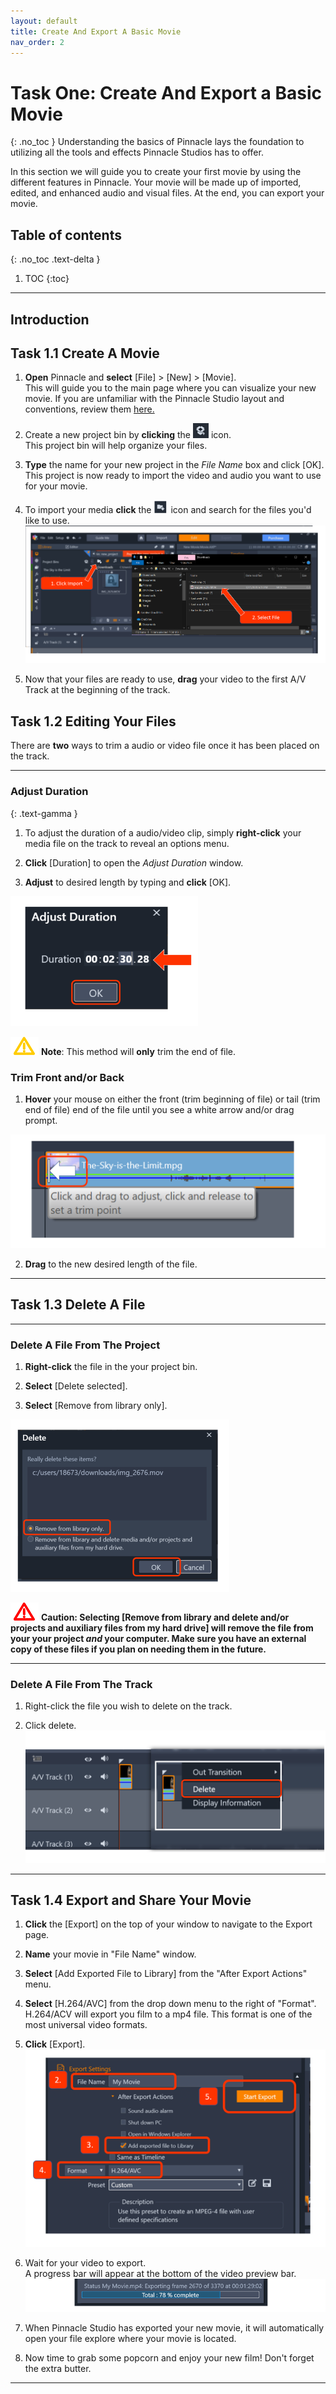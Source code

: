 ```yaml
---
layout: default
title: Create And Export A Basic Movie
nav_order: 2
---
```


# Task One: Create And Export a Basic Movie 
{: .no_toc } 
Understanding the basics of Pinnacle lays the foundation to utilizing all the tools and effects Pinnacle Studios has to offer.  

In this section we will guide you to create your first movie by using the different features in Pinnacle. Your movie will 
be made up of imported, edited, and enhanced audio and visual files. At the end, you can export your movie.
## Table of contents
{: .no_toc .text-delta }

1. TOC
{:toc}

---
## Introduction 

## Task 1.1 Create A Movie

1.  **Open** Pinnacle and **select** [File] > [New] > [Movie].  
This will guide you to the main page where you can visualize your new movie. If you are unfamiliar
with the Pinnacle Studio layout and conventions, review them [here.](Glossary.md) 

2.  Create a new project bin by **clicking** the ![BOX](images/box_icon.png) icon.  
This project bin will help organize your files. 

3.  **Type** the name for your new project in the *File Name* box and click [OK].  
This project is now ready to import the video and audio you want to use for your movie. 

4.  To import your media **click** the ![BOX](images/importIcon.png) icon and search for the files you'd like to use. ![Quick Imports](images/clickImport_findFile.png)  
  
   
5.	Now that your files are ready to use, **drag** your video to the first A/V Track at the beginning of the track.  
    

## Task 1.2 Editing Your Files 

There are **two** ways to trim a audio or video file once it has been placed on the track. 

---

### Adjust Duration
{: .text-gamma }

1. To adjust the duration of a audio/video clip, simply **right-click** your media file on the track to reveal an options menu. 

2. **Click** [Duration] to open the *Adjust Duration* window.

3. **Adjust** to desired length by typing and **click** [OK].

![](images/adjust-duration.png)

![NOTE](images/warning.png) **Note**: This method will **only** trim the end of file. 
 
### Trim Front and/or Back

1. **Hover** your mouse on either the front (trim beginning of file) or tail (trim end of file) end of the file until you see 
a white arrow and/or drag prompt.

![](images/trim-clip-arrow.png)

2. **Drag** to the new desired length of the file. 
  

---

## Task 1.3 Delete A File

---
 
### Delete A File From The Project 

1. **Right-click** the file in the your project bin.  
 
2. **Select** [Delete selected].  
  
3. **Select** [Remove from library only].   
 
![Delete-Items](images/remove-from-library.png)
 
![Caution](images/critical.png) **Caution:  Selecting [Remove from library and delete and/or projects and 
auxiliary files from my hard drive] will remove the file from your your project *and* your computer. Make sure you 
have an external copy of these files if you plan on needing them in the future.** 

---
### Delete A File From The Track 

1. Right-click the file you wish to delete on the track.  
 
2. Click delete. 
![Delete-File-From-Track-Image](images/delete-from-track.png)

---

## Task 1.4 Export and Share Your Movie

1. **Click** the [Export] on the top of your window to navigate to the Export page. 

2. **Name** your movie in "File Name" window.  

3. **Select** [Add Exported File to Library] from the "After Export Actions" menu. 

4. **Select** [H.264/AVC] from the drop down menu to the right of "Format".  
H.264/ACV will export you film to a mp4 file. This format is one of the most universal video formats. 

5. **Click** [Export]. 
![export-process](images/export.png)

6. Wait for your video to export.  
A progress bar will appear at the bottom of the video preview bar.   
![progress](images/progress-bar.png)

7. When Pinnacle Studio has exported your new movie, it will automatically open your file explore where your movie is located. 

8. Now time to grab some popcorn and enjoy your new film! Don't forget the extra butter. 

---
